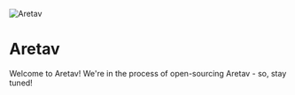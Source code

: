 <img
  src="https://aretav.com/card.png"
  alt="Aretav"
 />

# Aretav

Welcome to Aretav! We're in the process of open-sourcing Aretav - so, stay tuned!
